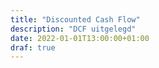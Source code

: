 ```yaml
---
title: "Discounted Cash Flow"
description: "DCF uitgelegd"
date: 2022-01-01T13:00:00+01:00
draf: true
---
```

